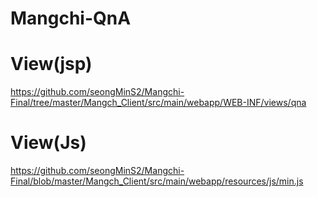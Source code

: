 # Mangchi-QnA

# View(jsp)
https://github.com/seongMinS2/Mangchi-Final/tree/master/Mangch_Client/src/main/webapp/WEB-INF/views/qna
# View(Js)
https://github.com/seongMinS2/Mangchi-Final/blob/master/Mangch_Client/src/main/webapp/resources/js/min.js
